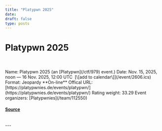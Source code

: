 ```yaml
---
title: "Platypwn 2025"
date: 
draft: false
type: posts
---
```

# Platypwn 2025

<br/>

<br/>
Name: Platypwn 2025 (an [Platypwn](/ctf/979) event.)  
Date: Nov. 15, 2025, noon — 16 Nov. 2025, 12:00 UTC  [\[add to calendar\]](/event/2606.ics)  
Format: Jeopardy  
**On-line**  
Offical URL: [https://platypwnies.de/events/platypwn/](https://platypwnies.de/events/platypwn/)  
Rating weight: 33.29  
Event organizers: [Platypwnies](/team/112550)

#### [Source](https://ctftime.org/event/2606)

<br/>
---
